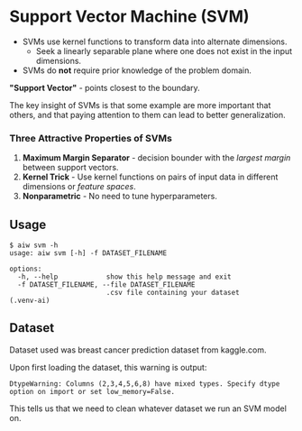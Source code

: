 # Support Vector Machine (SVM)

- SVMs use kernel functions to transform data into alternate dimensions.
    - Seek a linearly separable plane where one does not exist in the input dimensions.
- SVMs do **not** require prior knowledge of the problem domain.

**"Support Vector"** - points closest to the boundary.

The key insight of SVMs is that some example are more important that others,
and that paying attention to them can lead to better generalization. 


### Three Attractive Properties of SVMs

1. **Maximum Margin Separator** - decision bounder with the *largest margin* between support vectors.
2. **Kernel Trick** - Use kernel functions on pairs of input data in different dimensions or *feature spaces*.
3. **Nonparametric** - No need to tune hyperparameters.


## Usage

```shell
$ aiw svm -h
usage: aiw svm [-h] -f DATASET_FILENAME

options:
  -h, --help            show this help message and exit
  -f DATASET_FILENAME, --file DATASET_FILENAME
                        .csv file containing your dataset
(.venv-ai)
```

## Dataset

Dataset used was breast cancer prediction dataset from kaggle.com.

Upon first loading the dataset, this warning is output:

```shell
DtypeWarning: Columns (2,3,4,5,6,8) have mixed types. Specify dtype option on import or set low_memory=False.
```

This tells us that we need to clean whatever dataset we run an SVM model on.
